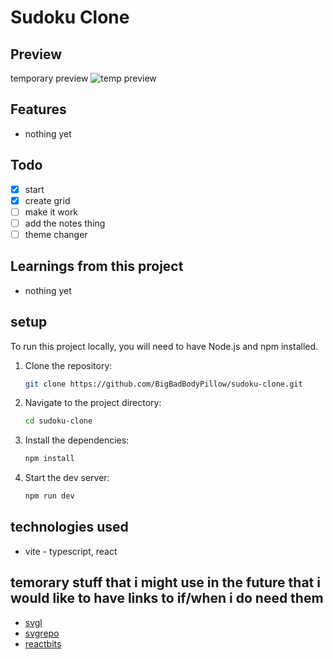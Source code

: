 # Sudoku Clone

## Preview

temporary preview
![temp preview](https://c.tenor.com/56EVKxeMuLMAAAAd/tenor.gif)

## Features

- nothing yet

## Todo

- [x] start
- [x] create grid
- [ ] make it work
- [ ] add the notes thing
- [ ] theme changer

## Learnings from this project

- nothing yet

## setup

To run this project locally, you will need to have Node.js and npm installed.

1.  Clone the repository:

    ```bash
    git clone https://github.com/BigBadBodyPillow/sudoku-clone.git
    ```

2.  Navigate to the project directory:

    ```bash
    cd sudoku-clone
    ```

3.  Install the dependencies:

    ```bash
    npm install
    ```

4.  Start the dev server:

    ```bash
    npm run dev
    ```

## technologies used

- vite - typescript, react

## temorary stuff that i might use in the future that i would like to have links to if/when i do need them

- [svgl](https://svgl.app/)
- [svgrepo](https://www.svgrepo.com/)
- [reactbits](https://www.reactbits.dev/)
